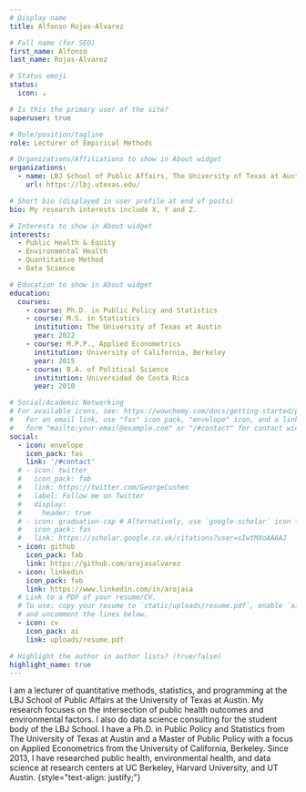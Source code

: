```yaml
---
# Display name
title: Alfonso Rojas-Álvarez

# Full name (for SEO)
first_name: Alfonso
last_name: Rojas-Alvarez

# Status emoji
status:
  icon: ☕️

# Is this the primary user of the site?
superuser: true

# Role/position/tagline
role: Lecturer of Empirical Methods

# Organizations/Affiliations to show in About widget
organizations:
  - name: LBJ School of Public Affairs, The University of Texas at Austin
    url: https://lbj.utexas.edu/

# Short bio (displayed in user profile at end of posts)
bio: My research interests include X, Y and Z.

# Interests to show in About widget
interests:
  - Public Health & Equity
  - Environmental Health
  - Quantitative Method
  - Data Science

# Education to show in About widget
education:
  courses:
    - course: Ph.D. in Public Policy and Statistics
    - course: M.S. in Statistics
      institution: The University of Texas at Austin
      year: 2022
    - course: M.P.P., Applied Econometrics
      institution: University of California, Berkeley
      year: 2015
    - course: B.A. of Political Science
      institution: Universidad de Costa Rica
      year: 2010

# Social/Academic Networking
# For available icons, see: https://wowchemy.com/docs/getting-started/page-builder/#icons
#   For an email link, use "fas" icon pack, "envelope" icon, and a link in the
#   form "mailto:your-email@example.com" or "/#contact" for contact widget.
social:
  - icon: envelope
    icon_pack: fas
    link: '/#contact'
  # - icon: twitter
  #   icon_pack: fab
  #   link: https://twitter.com/GeorgeCushen
  #   label: Follow me on Twitter
  #   display:
  #     header: true
  # - icon: graduation-cap # Alternatively, use `google-scholar` icon from `ai` icon pack
  #   icon_pack: fas
  #   link: https://scholar.google.co.uk/citations?user=sIwtMXoAAAAJ
  - icon: github
    icon_pack: fab
    link: https://github.com/arojasalvarez
  - icon: linkedin
    icon_pack: fab
    link: https://www.linkedin.com/in/arojasa
  # Link to a PDF of your resume/CV.
  # To use: copy your resume to `static/uploads/resume.pdf`, enable `ai` icons in `params.yaml`,
  # and uncomment the lines below.
  - icon: cv
    icon_pack: ai
    link: uploads/resume.pdf

# Highlight the author in author lists? (true/false)
highlight_name: true
---
```

I am a lecturer of quantitative methods, statistics, and programming at the LBJ School of Public Affairs at the University of Texas at Austin. My research focuses on the intersection of public health outcomes and environmental factors. I also do data science consulting for the student body of the LBJ School. I have a Ph.D. in Public Policy and Statistics from The University of Texas at Austin and a Master of Public Policy with a focus on Applied Econometrics from the University of California, Berkeley. Since 2013, I have researched public health, environmental health, and data science at research centers at UC Berkeley, Harvard University, and UT Austin.
{style="text-align: justify;"}
